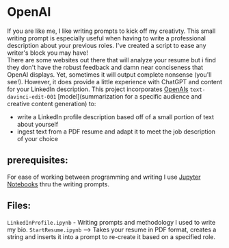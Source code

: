 # OpenAI

If you are like me, I like writing prompts to kick off my creativty. This small writing prompt is especially useful when having to write a professional description about your previous roles. I've created a script to ease any writer's block you may have!  
There are some websites out there that will analyze your resume but i find they don't have the robust feedback and damn near conciseness that OpenAI displays. Yet, sometimes it will output complete nonsense (you'll see!). However, it does provide a little experience with ChatGPT and content for your LinkedIn description.
This project incorporates [OpenAIs](https://beta.openai.com/docs/guides/completion) 
`text-davinci-edit-001` [model](summarization for a specific audience and creative content generation) to:
* write a LinkedIn profile description based off of a small portion of text about yourself
* ingest text from a PDF resume and adapt it to meet the job description of your choice

## prerequisites:
For ease of working between programming and writing I use [Jupyter Notebooks](https://jupyter.org/) thru the writing prompts.

## Files:
`LinkedInProfile.ipynb` - Writing prompts and methodology I used to write my bio.
`StartResume.ipynb` --> Takes your resume in PDF format, creates a string and inserts it into a prompt to re-create it based on a specified role.
